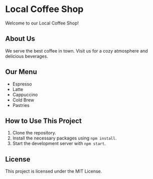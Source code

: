 # Local Coffee Shop

Welcome to our Local Coffee Shop!

## About Us
We serve the best coffee in town. Visit us for a cozy atmosphere and delicious beverages.

## Our Menu
- Espresso
- Latte
- Cappuccino
- Cold Brew
- Pastries

## How to Use This Project
1. Clone the repository.
2. Install the necessary packages using `npm install`.
3. Start the development server with `npm start`.

## License
This project is licensed under the MIT License.
